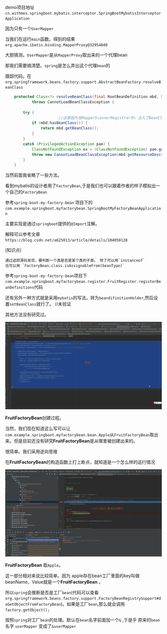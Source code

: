 demo项目地址  `cn.withmes.springboot.mybatis.interceptor.SpringBootMybatisInterceptorApplication`

因为只有一个`UserMapper`

当我们在运行`main`函数。得到的结果 `org.apache.ibatis.binding.MapperProxy@329548d0`

大胆猜测。`UserMapper`是从`MapperProxy`取出来的一个代理bean

那我们需要搞清楚。`spring`是怎么弄出这个代理`bean`的

跟踪代码。在`org.springframework.beans.factory.support.AbstractBeanFactory.resolveBeanClass`

```java
	protected Class<?> resolveBeanClass(final RootBeanDefinition mbd, String beanName, final Class<?>... typesToMatch)
			throws CannotLoadBeanClassException {

		try {
                        //这里因为在MapperScannerRegistrar中，注入了BeanClass，所以会返回MapperFactoryBean
			if (mbd.hasBeanClass()) { 
				return mbd.getBeanClass();  
			}
		}
		catch (PrivilegedActionException pae) {
			ClassNotFoundException ex = (ClassNotFoundException) pae.getException();
			throw new CannotLoadBeanClassException(mbd.getResourceDescription(), beanName, mbd.getBeanClassName(), ex);
		}
	}

```

当然前面我省略了一些方法。

看到mybatis的设计者用了`FactoryBean`,于是我们也可以跟着作者的样子模拟出一个自己的`FactoryBean`

参考`spring-boot-my-factory-bean` 项目下的`com.example.springboot.myfactorybean.SpringBootMyFactoryBeanApplication`

主要实现是通过`springboot`提供的`@Import`注解。

解释可以参考文章`https://blog.csdn.net/a625013/article/details/104050128`

(知识点)

    通过追踪源码发现，要判断一个类是否是某个类的子类。 除了可以用`instanceof` 
    也可以用 `FactoryBean.class.isAssignableFrom(beanType)`


参考`spring-boot-my-factory-bean`项目下`com.example.springboot.myfactorybean.register.FruitRegister.registerBeanDefinitions`代码

还有另外一种方式就是采用`mybatis`的写法，转为`beandifinitionHolder`,然后设置`setBeanClass`就行了。  //未验证

其他方法没有研究过。

![设置自定义factoryBean](../gif/设置自定义factoryBean.gif)



**FruitFactoryBean**创建过程。

当然，我们现在知道这么写可以让`com.example.springboot.myfactorybean.bean.Apple`从`FruitFactoryBean`取出来。但是目前还没有研究**FruitFactoryBean**是从哪里被创建出来的。

很简单。我们采用逆向思维

在**FruitFactoryBean**的构造函数上打上断点，就知道是一个怎么样的运行情况

![FruitFactoryBean实例化过程](../gif/FruitFactoryBean实例化过程.gif)



**FruitFactoryBean** 取`Apple`。

这一部分相对来说比较简单。因为 apple存在bean工厂里面的key叫做 beanName，Value就是一个**FruitFactoryBean** 。

所以`spring`会推断是否是工厂`bean`(代码可以查看`org.springframework.beans.factory.support.FactoryBeanRegistrySupport#doGetObjectFromFactoryBean`)。如果是工厂`bean`,那么就会调用`factory.getObject();`

按照`spring`对工厂`bean`的处理。默认在`bean`名字前面加一个`&` ,于是乎 原来的`bean`名字 `userMapper` 变成了`&userMapper`

